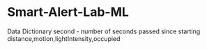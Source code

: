 # Smart-Alert-Lab-ML

Data Dictionary 
second - number of seconds passed since starting 
distance,motion,lightIntensity,occupied